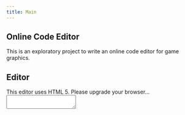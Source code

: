 ```yaml
---
title: Main
---
```


## Online Code Editor

This is an exploratory project to write an online code editor for game
graphics.

## Editor

<div id="editor">
    <canvas id="editor-canvas">
        This editor uses HTML 5. Please upgrade your browser...
    </canvas>
    <textarea id="editor-textarea"></textarea>
</div>
<script src="main.js"></script>
